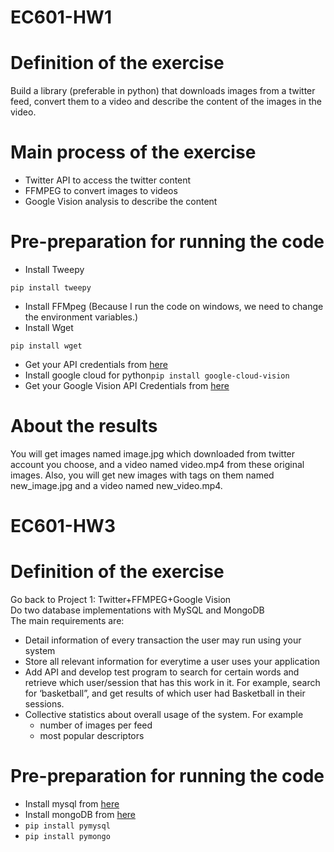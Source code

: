# EC601-HW1
# Definition of the exercise
Build a library (preferable in python) that downloads images from a twitter feed, convert them to a video and describe the content of the images in the video.
# Main process of the exercise
* Twitter API to access the twitter content  
* FFMPEG to convert images to videos  
* Google Vision analysis to describe the content
# Pre-preparation for running the code
* Install Tweepy 
```
pip install tweepy
```
* Install FFMpeg (Because I run the code on windows, we need to change the environment variables.)  
* Install Wget 
```
pip install wget
``` 
* Get your API credentials from [here](https://developer.twitter.com/en/docs/developer-utilities)  
* Install google cloud for python```pip install google-cloud-vision```
* Get your Google Vision API Credentials from [here](https://cloud.google.com/vision/docs/auth)
# About the results
You will get images named image.jpg which downloaded from twitter account you choose, and a video named video.mp4 from these original images. Also, you will get new images with tags on them named new_image.jpg and a video named new_video.mp4.

# EC601-HW3
# Definition of the exercise
Go back to Project 1:  Twitter+FFMPEG+Google Vision  
Do two database implementations with MySQL and MongoDB  
The main requirements are:  
* Detail information of every transaction the user may run using your system  
* Store all relevant information for everytime a user uses your application  
* Add API and develop test program to search for certain words and retrieve which user/session that has this work in it.  For example, search for ‘basketball”, and get results of which user had Basketball in their sessions.  
* Collective statistics about overall usage of the system.  For example
  * number of images per feed  
  * most popular descriptors
# Pre-preparation for running the code
* Install mysql from [here](https://www.mysql.com/downloads/)
* Install mongoDB from [here](https://www.mongodb.com/download-center/community?jmp=nav)
* ```pip install pymysql```
* ```pip install pymongo```
